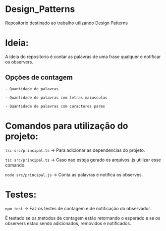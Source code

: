# Design_Patterns
Repositorio destinado ao trabalho utlizando Design Patterns

# Ideia:
A ideia do repositorio é contar as palavras de uma frase qualquer e notificar os observers.

## Opções de contagem

    - Quantidade de palavras

    - Quantidade de palavras com letras maiusculas
    
    - Quantidade de palavras com caracteres pares


# Comandos para utilização do projeto:

```tsc src/principal.ts``` -> Para adicionar as dependencias do projeto.

```tsc src/principal.ts``` -> Caso nao esteja gerado os arquivos .js utilizar esse comando.

```node src/principal.js``` -> Conta as palavras e notifica os observes.

# Testes:

```npm test``` -> Faz os testes de contagem e de notificação do observador.

É testado se os metodos de contagem estão retornando o esperado e se os observers estao sendo adicionados, removidos e notificados.